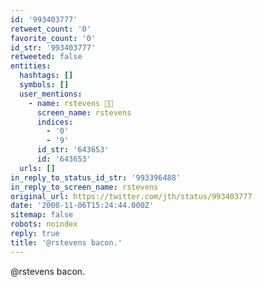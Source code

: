 ```yaml
---
id: '993403777'
retweet_count: '0'
favorite_count: '0'
id_str: '993403777'
retweeted: false
entities:
  hashtags: []
  symbols: []
  user_mentions:
    - name: rstevens 🐳💨
      screen_name: rstevens
      indices:
        - '0'
        - '9'
      id_str: '643653'
      id: '643653'
  urls: []
in_reply_to_status_id_str: '993396488'
in_reply_to_screen_name: rstevens
original_url: https://twitter.com/jth/status/993403777
date: '2008-11-06T15:24:44.000Z'
sitemap: false
robots: noindex
reply: true
title: '@rstevens bacon.'
---
```


@rstevens bacon.